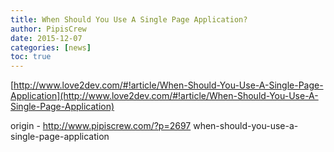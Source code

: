 ```yaml
---
title: When Should You Use A Single Page Application?
author: PipisCrew
date: 2015-12-07
categories: [news]
toc: true
---
```


[http://www.love2dev.com/#!article/When-Should-You-Use-A-Single-Page-Application](http://www.love2dev.com/#!article/When-Should-You-Use-A-Single-Page-Application)

origin - http://www.pipiscrew.com/?p=2697 when-should-you-use-a-single-page-application